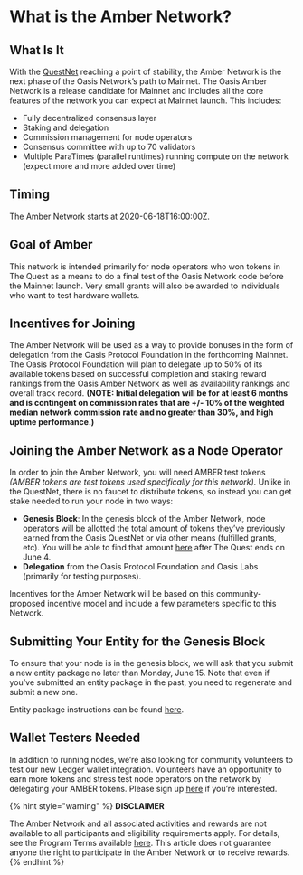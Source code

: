 # What is the Amber Network?

## What Is It

With the [QuestNet](../the-quest/quest-network.md) reaching a point of stability, the Amber Network is the next phase of the Oasis Network’s path to Mainnet. The Oasis Amber Network is a release candidate for Mainnet and includes all the core features of the network you can expect at Mainnet launch. This includes:

* Fully decentralized consensus layer
* Staking and delegation
* Commission management for node operators
* Consensus committee with up to 70 validators
* Multiple ParaTimes \(parallel runtimes\) running compute on the network \(expect more and more added over time\)

## Timing

The Amber Network starts at 2020-06-18T16:00:00Z.

## Goal of Amber

This network is intended primarily for node operators who won tokens in The Quest as a means to do a final test of the Oasis Network code before the Mainnet launch. Very small grants will also be awarded to individuals who want to test hardware wallets.

## Incentives for Joining

The Amber Network will be used as a way to provide bonuses in the form of delegation from the Oasis Protocol Foundation in the forthcoming Mainnet. The Oasis Protocol Foundation will plan to delegate up to 50% of its available tokens based on successful completion and staking reward rankings from the Oasis Amber Network as well as availability rankings and overall track record. **\(NOTE: Initial delegation will be for at least 6 months and is contingent on commission rates that are +/- 10% of the weighted median network commission rate and no greater than 30%, and high uptime performance.\)**

## Joining the Amber Network as a Node Operator

In order to join the Amber Network, you will need AMBER test tokens _\(AMBER tokens are test tokens used specifically for this network\)._ Unlike in the QuestNet, there is no faucet to distribute tokens, so instead you can get stake needed to run your node in two ways:

* **Genesis Block**: In the genesis block of the Amber Network, node operators will be allotted the total amount of tokens they’ve previously earned from the Oasis QuestNet or via other means \(fulfilled grants, etc\). You will be able to find that amount [here](https://docs.google.com/spreadsheets/d/1oHsCC31MW8KuN4eIY_YRD2y8baGewtIC3okYT4H9TGk/edit?usp=sharing) after The Quest ends on June 4.
* **Delegation** from the Oasis Protocol Foundation and Oasis Labs \(primarily for testing purposes\).

Incentives for the Amber Network will be based on this community-proposed incentive model and include a few parameters specific to this Network.

## Submitting Your Entity for the Genesis Block

To ensure that your node is in the genesis block, we will ask that you submit a new entity package no later than Monday, June 15. Note that even if you’ve submitted an entity package in the past, you need to regenerate and submit a new one.

Entity package instructions can be found [here](../../run-a-node/set-up-your-node/creating-an-entity-package.md).

## Wallet Testers Needed

In addition to running nodes, we’re also looking for community volunteers to test our new Ledger wallet integration. Volunteers have an opportunity to earn more tokens and stress test node operators on the network by delegating your AMBER tokens. Please sign up [here](https://oasisfoundation.typeform.com/to/w3y3qI) if you’re interested.

{% hint style="warning" %}
**DISCLAIMER**

The Amber Network and all associated activities and rewards are not available to all participants and eligibility requirements apply. For details, see the Program Terms available [here](https://docsend.com/view/zv5cfia). This article does not guarantee anyone the right to participate in the Amber Network or to receive rewards.
{% endhint %}

